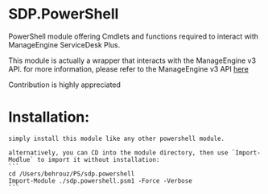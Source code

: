 # SDP.PowerShell

PowerShell module offering Cmdlets and functions required to interact with ManageEngine ServiceDesk Plus.


This module is actually a wrapper that interacts with the ManageEngine v3 API. for more information, please refer to the ManageEngine v3 API [here](https://www.manageengine.com/products/service-desk/sdpod-v3-api/)


Contribution is highly appreciated

# Installation:
    simply install this module like any other powershell module.

    alternatively, you can CD into the module directory, then use `Import-Modlue` to import it without installation:
    ```
    cd /Users/behrouz/PS/sdp.powershell
    Import-Module ./sdp.powershell.psm1 -Force -Verbose
    ```